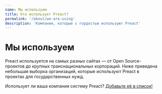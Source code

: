 ```yaml
---
name: Мы используем
title: Кто использует Preact?
permalink: '/about/we-are-using'
description: 'Компании, которые с гордостью используют Preact'
---
```


# Мы используем

Preact используется на самых разных сайтах — от Open Source-проектов до крупных транснациональных корпораций.
Ниже приведена небольшая выборка организаций, которые используют Preact в проектах для государственных нужд.

Использует ли ваша компания систему Preact? [Добавьте её в список!](https://github.com/preactjs/preact-www/blob/master/src/components/we-are-using/index.jsx)

<div class="breaker">
  <we-are-using></we-are-using>
</div>
